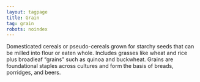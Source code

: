 ```yaml
---
layout: tagpage
title: Grain
tag: grain
robots: noindex
---
```


Domesticated cereals or pseudo-cereals grown for starchy seeds that can be milled into flour or eaten whole. Includes grasses like wheat and rice plus broadleaf “grains” such as quinoa and buckwheat. Grains are foundational staples across cultures and form the basis of breads, porridges, and beers.
